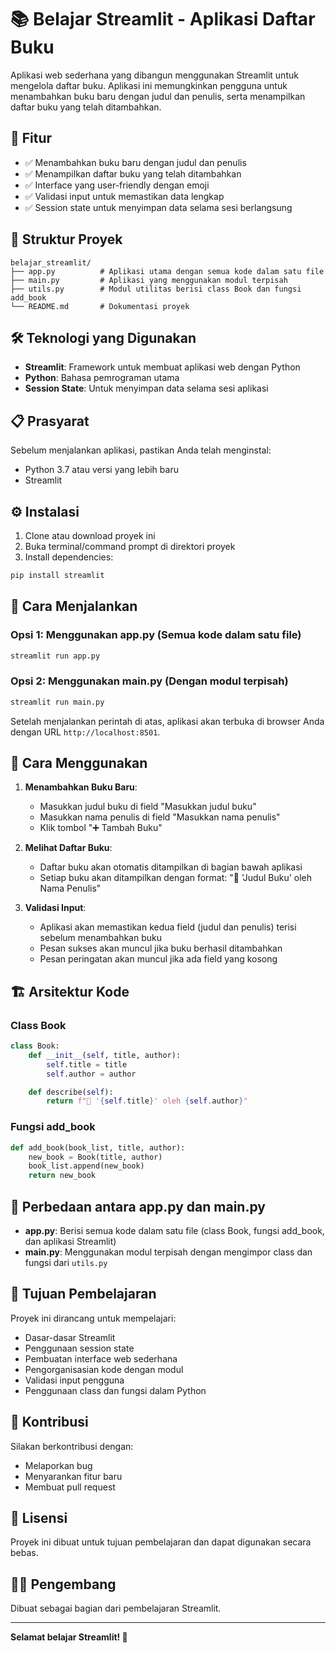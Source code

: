 # 📚 Belajar Streamlit - Aplikasi Daftar Buku

Aplikasi web sederhana yang dibangun menggunakan Streamlit untuk mengelola daftar buku. Aplikasi ini memungkinkan pengguna untuk menambahkan buku baru dengan judul dan penulis, serta menampilkan daftar buku yang telah ditambahkan.

## 🚀 Fitur

- ✅ Menambahkan buku baru dengan judul dan penulis
- ✅ Menampilkan daftar buku yang telah ditambahkan
- ✅ Interface yang user-friendly dengan emoji
- ✅ Validasi input untuk memastikan data lengkap
- ✅ Session state untuk menyimpan data selama sesi berlangsung

## 📁 Struktur Proyek

```
belajar_streamlit/
├── app.py          # Aplikasi utama dengan semua kode dalam satu file
├── main.py         # Aplikasi yang menggunakan modul terpisah
├── utils.py        # Modul utilitas berisi class Book dan fungsi add_book
└── README.md       # Dokumentasi proyek
```

## 🛠️ Teknologi yang Digunakan

- **Streamlit**: Framework untuk membuat aplikasi web dengan Python
- **Python**: Bahasa pemrograman utama
- **Session State**: Untuk menyimpan data selama sesi aplikasi

## 📋 Prasyarat

Sebelum menjalankan aplikasi, pastikan Anda telah menginstal:

- Python 3.7 atau versi yang lebih baru
- Streamlit

## ⚙️ Instalasi

1. Clone atau download proyek ini
2. Buka terminal/command prompt di direktori proyek
3. Install dependencies:

```bash
pip install streamlit
```

## 🚀 Cara Menjalankan

### Opsi 1: Menggunakan app.py (Semua kode dalam satu file)
```bash
streamlit run app.py
```

### Opsi 2: Menggunakan main.py (Dengan modul terpisah)
```bash
streamlit run main.py
```

Setelah menjalankan perintah di atas, aplikasi akan terbuka di browser Anda dengan URL `http://localhost:8501`.

## 📖 Cara Menggunakan

1. **Menambahkan Buku Baru**:
   - Masukkan judul buku di field "Masukkan judul buku"
   - Masukkan nama penulis di field "Masukkan nama penulis"
   - Klik tombol "➕ Tambah Buku"

2. **Melihat Daftar Buku**:
   - Daftar buku akan otomatis ditampilkan di bagian bawah aplikasi
   - Setiap buku akan ditampilkan dengan format: "📖 'Judul Buku' oleh Nama Penulis"

3. **Validasi Input**:
   - Aplikasi akan memastikan kedua field (judul dan penulis) terisi sebelum menambahkan buku
   - Pesan sukses akan muncul jika buku berhasil ditambahkan
   - Pesan peringatan akan muncul jika ada field yang kosong

## 🏗️ Arsitektur Kode

### Class Book
```python
class Book:
    def __init__(self, title, author):
        self.title = title
        self.author = author

    def describe(self):
        return f"📖 '{self.title}' oleh {self.author}"
```

### Fungsi add_book
```python
def add_book(book_list, title, author):
    new_book = Book(title, author)
    book_list.append(new_book)
    return new_book
```

## 🔧 Perbedaan antara app.py dan main.py

- **app.py**: Berisi semua kode dalam satu file (class Book, fungsi add_book, dan aplikasi Streamlit)
- **main.py**: Menggunakan modul terpisah dengan mengimpor class dan fungsi dari `utils.py`

## 🎯 Tujuan Pembelajaran

Proyek ini dirancang untuk mempelajari:
- Dasar-dasar Streamlit
- Penggunaan session state
- Pembuatan interface web sederhana
- Pengorganisasian kode dengan modul
- Validasi input pengguna
- Penggunaan class dan fungsi dalam Python

## 🤝 Kontribusi

Silakan berkontribusi dengan:
- Melaporkan bug
- Menyarankan fitur baru
- Membuat pull request

## 📝 Lisensi

Proyek ini dibuat untuk tujuan pembelajaran dan dapat digunakan secara bebas.

## 👨‍💻 Pengembang

Dibuat sebagai bagian dari pembelajaran Streamlit.

---

**Selamat belajar Streamlit! 🎉**